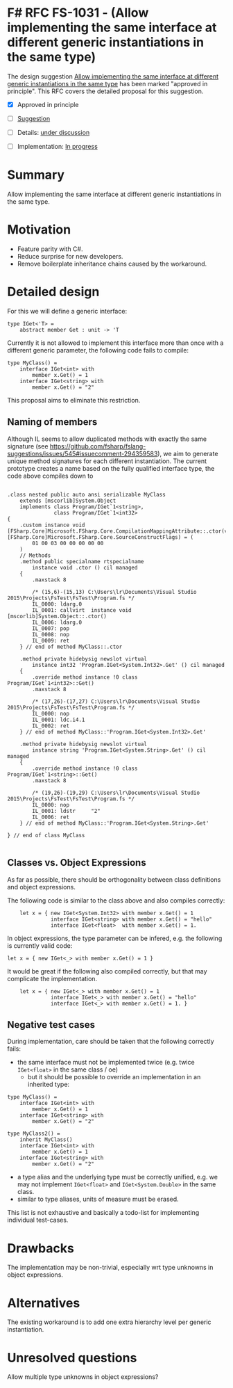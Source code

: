 # F# RFC FS-1031 - (Allow implementing the same interface at different generic instantiations in the same type)

The design suggestion [Allow implementing the same interface at different generic instantiations in the same type](https://github.com/fsharp/fslang-suggestions/issues/545) has been marked "approved in principle".
This RFC covers the detailed proposal for this suggestion.

* [x] Approved in principle
* [ ] [Suggestion](https://github.com/fsharp/fslang-suggestions/issues/545)
* [ ] Details: [under discussion](https://github.com/fsharp/FSharpLangDesign/issues/185)
* [ ] Implementation: [In progress](https://github.com/Microsoft/visualfsharp/pull/2867)


# Summary
[summary]: #summary

Allow implementing the same interface at different generic instantiations in the same type.

# Motivation
[motivation]: #motivation

* Feature parity with C#.
* Reduce surprise for new developers.
* Remove boilerplate inheritance chains caused by the workaround.

# Detailed design
[design]: #detailed-design

For this we will define a generic interface:

```F#
type IGet<'T> =
    abstract member Get : unit -> 'T
```

Currently it is not allowed to implement this interface more than once with a different generic parameter, the following code fails to compile:

```F#
type MyClass() =
    interface IGet<int> with
        member x.Get() = 1
    interface IGet<string> with
        member x.Get() = "2"
```

This proposal aims to eliminate this restriction.

## Naming of members
Although IL seems to allow duplicated methods with exactly the same signature (see https://github.com/fsharp/fslang-suggestions/issues/545#issuecomment-294359583), we aim to generate unique method signatures for each different instantiation.
The current prototype creates a name based on the fully qualified interface type, the code above compiles down to

```IL

.class nested public auto ansi serializable MyClass
	extends [mscorlib]System.Object
	implements class Program/IGet`1<string>,
	           class Program/IGet`1<int32>
{
	.custom instance void [FSharp.Core]Microsoft.FSharp.Core.CompilationMappingAttribute::.ctor(valuetype [FSharp.Core]Microsoft.FSharp.Core.SourceConstructFlags) = (
		01 00 03 00 00 00 00 00
	)
	// Methods
	.method public specialname rtspecialname 
		instance void .ctor () cil managed 
	{
		.maxstack 8

		/* (15,6)-(15,13) C:\Users\lr\Documents\Visual Studio 2015\Projects\FsTest\FsTest\Program.fs */
		IL_0000: ldarg.0
		IL_0001: callvirt  instance void [mscorlib]System.Object::.ctor()
		IL_0006: ldarg.0
		IL_0007: pop
		IL_0008: nop
		IL_0009: ret
	} // end of method MyClass::.ctor

	.method private hidebysig newslot virtual 
		instance int32 'Program.IGet<System.Int32>.Get' () cil managed 
	{
		.override method instance !0 class Program/IGet`1<int32>::Get()
		.maxstack 8

		/* (17,26)-(17,27) C:\Users\lr\Documents\Visual Studio 2015\Projects\FsTest\FsTest\Program.fs */
		IL_0000: nop
		IL_0001: ldc.i4.1
		IL_0002: ret
	} // end of method MyClass::'Program.IGet<System.Int32>.Get'

	.method private hidebysig newslot virtual 
		instance string 'Program.IGet<System.String>.Get' () cil managed 
	{
		.override method instance !0 class Program/IGet`1<string>::Get()
		.maxstack 8

		/* (19,26)-(19,29) C:\Users\lr\Documents\Visual Studio 2015\Projects\FsTest\FsTest\Program.fs */
		IL_0000: nop
		IL_0001: ldstr     "2"
		IL_0006: ret
	} // end of method MyClass::'Program.IGet<System.String>.Get'

} // end of class MyClass


```

## Classes vs. Object Expressions

As far as possible, there should be orthogonality between class definitions and object expressions.

The following code is similar to the class above and also compiles correctly:

```F#
    let x = { new IGet<System.Int32> with member x.Get() = 1
              interface IGet<string> with member x.Get() = "hello"
              interface IGet<float>  with member x.Get() = 1.
```

In object expressions, the type parameter can be infered, e.g. the following is currently valid code:

```F#
let x = { new IGet<_> with member x.Get() = 1 }
```

It would be great if the following also compiled correctly, but that may complicate the implementation.

```F#
    let x = { new IGet<_> with member x.Get() = 1
              interface IGet<_> with member x.Get() = "hello"
              interface IGet<_> with member x.Get() = 1. }
```


## Negative test cases

During implementation, care should be taken that the following correctly fails:

* the same interface must not be implemented twice (e.g. twice ``IGet<float>`` in the same class / oe)
  * but it should be possible to override an implementation in an inherited type:
```F#
type MyClass() =
    interface IGet<int> with
        member x.Get() = 1
    interface IGet<string> with
        member x.Get() = "2"

type MyClass2() =
    inherit MyClass()
    interface IGet<int> with
        member x.Get() = 1
    interface IGet<string> with
        member x.Get() = "2"
```
* a type alias and the underlying type must be correctly unified, e.g. we may not implement ``IGet<float>`` and ``IGet<System.Double>`` in the same class.
* similar to type aliases, units of measure must be erased.

This list is not exhaustive and basically a todo-list for implementing individual test-cases.

# Drawbacks
[drawbacks]: #drawbacks

The implementation may be non-trivial, especially wrt type unknowns in object expressions.

# Alternatives
[alternatives]: #alternatives

The existing workaround is to add one extra hierarchy level per generic instantiation.

# Unresolved questions
[unresolved]: #unresolved-questions

Allow multiple type unknowns in object expressions?
